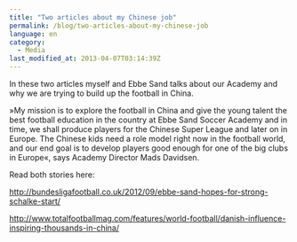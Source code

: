 ```yaml
---
title: "Two articles about my Chinese job"
permalink: /blog/two-articles-about-my-chinese-job
language: en
category:
  - Media
last_modified_at: 2013-04-07T03:14:39Z
---
```


In these two articles myself and Ebbe Sand talks about our Academy and why we are trying to build up the football in China.

»My mission is to explore the football in China and give the young talent the best football education in the country at Ebbe Sand Soccer Academy and in time, we shall produce players for the Chinese Super League and later on in Europe. The Chinese kids need a role model right now in the football world, and our end goal is to develop players good enough for one of the big clubs in Europe«, says Academy Director Mads Davidsen.

  
Read both stories here:

<http://bundesligafootball.co.uk/2012/09/ebbe-sand-hopes-for-strong-schalke-start/>

<http://www.totalfootballmag.com/features/world-football/danish-influence-inspiring-thousands-in-china/>
